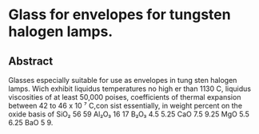 # Glass for envelopes for tungsten halogen lamps.

## Abstract
Glasses especially suitable for use as envelopes in tung sten halogen lamps. Wich exhibit liquidus temperatures no high er than 1130 C, liquidus viscosities of at least 50,000 poises, coefficients of thermal expansion between 42 to 46 x 10 ⁷ C,con sist essentially, in weight percent on the oxide basis of SiO₂ 56 59 Al₂O₃ 16 17 B₂O₃ 4.5 5.25 CaO 7.5 9.25 MgO 5.5 6.25 BaO 5 9.